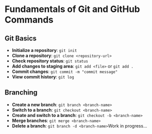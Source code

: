 # Fundamentals of Git and GitHub Commands

## Git Basics
- **Initialize a repository**: `git init`
- **Clone a repository**: `git clone <repository-url>`
- **Check repository status**: `git status`
- **Add changes to staging area**: `git add <file>` or `git add .`
- **Commit changes**: `git commit -m "commit message"`
- **View commit history**: `git log`

## Branching
- **Create a new branch**: `git branch <branch-name>`
- **Switch to a branch**: `git checkout <branch-name>`
- **Create and switch to a branch**: `git checkout -b <branch-name>`
- **Merge branches**: `git merge <branch-name>`
- **Delete a branch**: `git branch -d <branch-name>`Work in progress...
